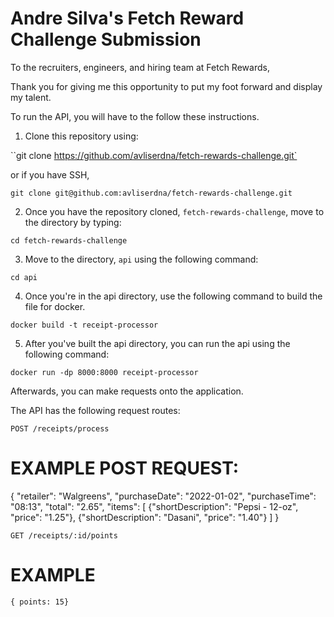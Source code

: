# Andre Silva's Fetch Reward Challenge Submission

To the recruiters, engineers, and hiring team at Fetch Rewards,

Thank you for giving me this opportunity to put my foot forward and display my talent.

To run the API, you will have to the follow these instructions.

1. Clone this repository using:

``git clone https://github.com/avliserdna/fetch-rewards-challenge.git`

or if you have SSH,

`git clone git@github.com:avliserdna/fetch-rewards-challenge.git`

2. Once you have the repository cloned, `fetch-rewards-challenge`, move to the directory by typing:

`cd fetch-rewards-challenge`

3. Move to the directory, `api` using the following command:

`cd api`

4. Once you're in the api directory, use the following command to build the file for docker.

`docker build -t receipt-processor`

5. After you've built the api directory, you can run the api using the following command:

`docker run -dp 8000:8000 receipt-processor`

Afterwards, you can make requests onto the application.

The API has the following request routes:

`POST /receipts/process`

# EXAMPLE POST REQUEST:

{
"retailer": "Walgreens",
"purchaseDate": "2022-01-02",
"purchaseTime": "08:13",
"total": "2.65",
"items": [
{"shortDescription": "Pepsi - 12-oz", "price": "1.25"},
{"shortDescription": "Dasani", "price": "1.40"}
]
}

`GET /receipts/:id/points`

# EXAMPLE

`{ points: 15}`
